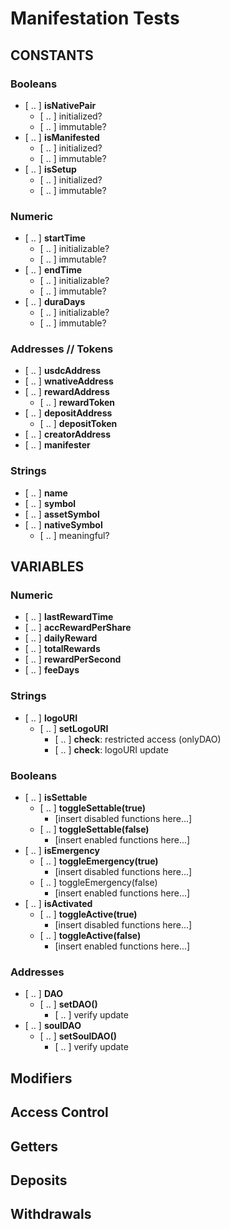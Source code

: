 # **Manifestation Tests**

## **CONSTANTS**

### Booleans
- [ .. ] **isNativePair**
    - [ .. ] initialized?
    - [ .. ] immutable?
- [ .. ] **isManifested**
    - [ .. ] initialized?
    - [ .. ] immutable?
- [ .. ] **isSetup**
    - [ .. ] initialized?
    - [ .. ] immutable?

### **Numeric**
- [ .. ] **startTime**
    - [ .. ] initializable?
    - [ .. ] immutable?
- [ .. ] **endTime**
    - [ .. ] initializable?
    - [ .. ] immutable?
- [ .. ] **duraDays**
    - [ .. ] initializable?
    - [ .. ] immutable?

### **Addresses // Tokens**
- [ .. ] **usdcAddress**
- [ .. ] **wnativeAddress**
- [ .. ] **rewardAddress**
    - [ .. ] **rewardToken**
- [ .. ] **depositAddress**
    - [ .. ] **depositToken**
- [ .. ] **creatorAddress**
- [ .. ] **manifester**

### **Strings**
- [ .. ] **name**
- [ .. ] **symbol**
- [ .. ] **assetSymbol**
- [ .. ] **nativeSymbol**
    - [ .. ] meaningful?

## **VARIABLES**

### **Numeric**
- [ .. ] **lastRewardTime**
- [ .. ] **accRewardPerShare**
- [ .. ] **dailyReward**
- [ .. ] **totalRewards**
- [ .. ] **rewardPerSecond**
- [ .. ] **feeDays**

### **Strings**
- [ .. ] **logoURI**
    - [ .. ] **setLogoURI**
        - [ .. ] **check**: restricted access (onlyDAO)
        - [ .. ] **check**: logoURI update
### **Booleans**
- [ .. ] **isSettable**
    - [ .. ] **toggleSettable(true)**
        - [insert disabled functions here...]
    - [ .. ] **toggleSettable(false)**
        - [insert enabled functions here...]
- [ .. ] **isEmergency**
    - [ .. ] **toggleEmergency(true)**
        - [insert disabled functions here...]
    - [ .. ] toggleEmergency(false)
        - [insert enabled functions here...]
- [ .. ] **isActivated**
    - [ .. ] **toggleActive(true)**
        - [insert disabled functions here...]
    - [ .. ] **toggleActive(false)**
        - [insert enabled functions here...]

### **Addresses**
- [ .. ] **DAO**
    - [ .. ] **setDAO()**
        - [ .. ] verify update
- [ .. ] **soulDAO**
    - [ .. ] **setSoulDAO()**
        - [ .. ] verify update

## **Modifiers**

## **Access Control**

## **Getters**

## **Deposits**

## **Withdrawals**
